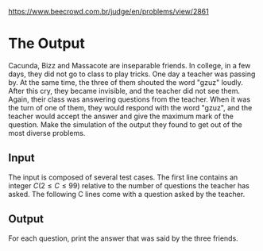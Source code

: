 https://www.beecrowd.com.br/judge/en/problems/view/2861

# The Output

Cacunda, Bizz and Massacote are inseparable friends. In college, in a few
days, they did not go to class to play tricks. One day a teacher was passing
by. At the same time, the three of them shouted the word "gzuz" loudly. After
this cry, they became invisible, and the teacher did not see them. Again,
their class was answering questions from the teacher. When it was the turn of
one of them, they would respond with the word "gzuz", and the teacher would
accept the answer and give the maximum mark of the question. Make the
simulation of the output they found to get out of the most diverse problems.

## Input

The input is composed of several test cases. The first line contains an
integer $C (2 \le C \le 99)$ relative to the number of questions the teacher
has asked. The following C lines come with a question asked by the teacher.

## Output

For each question, print the answer that was said by the three friends.
